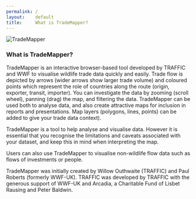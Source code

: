 ```yaml
---
permalink: /
layout:    default
title:     What is TradeMapper?
---
```

![TradeMapper](https://github.com/trademapper/trademapper-js/blob/staging/TradeMapper_cover.png)


### What is TradeMapper?

TradeMapper is an interactive browser-based tool developed by TRAFFIC and WWF to visualise wildlife trade data quickly and easily. Trade flow is depicted by arrows (wider arrows show larger trade volume) and coloured points which represent the role of countries along the route (origin, exporter, transit, importer). You can investigate the data by zooming (scroll wheel), panning (drag) the map, and filtering the data. TradeMapper can be used both to analyse data, and also create attractive maps for inclusion in reports and presentations. Map layers (polygons, lines, points) can be added to give your trade data context).

TradeMapper is a tool to help analyse and visualise data. However it is essential that you recognise the limitations and caveats associated with your dataset, and keep this in mind when interpreting the map. 

Users can also use TradeMapper to visualise non-wildlife flow data such as flows of investments or people.  

TradeMapper was initially created by Willow Outhwaite (TRAFFIC) and Paul Roberts (formerly WWF-UK). TRAFFIC was developed by TRAFFIC with the generous support of WWF-UK and Arcadia, a Charitable Fund of Lisbet Rausing and Peter Baldwin.
 


